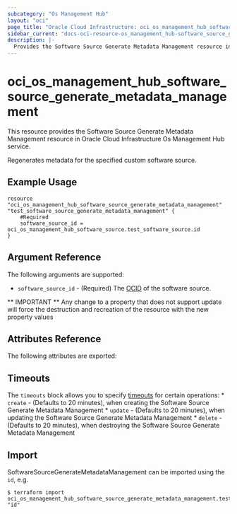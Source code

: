 ```yaml
---
subcategory: "Os Management Hub"
layout: "oci"
page_title: "Oracle Cloud Infrastructure: oci_os_management_hub_software_source_generate_metadata_management"
sidebar_current: "docs-oci-resource-os_management_hub-software_source_generate_metadata_management"
description: |-
  Provides the Software Source Generate Metadata Management resource in Oracle Cloud Infrastructure Os Management Hub service
---
```


# oci_os_management_hub_software_source_generate_metadata_management
This resource provides the Software Source Generate Metadata Management resource in Oracle Cloud Infrastructure Os Management Hub service.

Regenerates metadata for the specified custom software source.

## Example Usage

```hcl
resource "oci_os_management_hub_software_source_generate_metadata_management" "test_software_source_generate_metadata_management" {
	#Required
	software_source_id = oci_os_management_hub_software_source.test_software_source.id
}
```

## Argument Reference

The following arguments are supported:

* `software_source_id` - (Required) The [OCID](https://docs.cloud.oracle.com/iaas/Content/General/Concepts/identifiers.htm) of the software source.


** IMPORTANT **
Any change to a property that does not support update will force the destruction and recreation of the resource with the new property values

## Attributes Reference

The following attributes are exported:


## Timeouts

The `timeouts` block allows you to specify [timeouts](https://registry.terraform.io/providers/oracle/oci/latest/docs/guides/changing_timeouts) for certain operations:
	* `create` - (Defaults to 20 minutes), when creating the Software Source Generate Metadata Management
	* `update` - (Defaults to 20 minutes), when updating the Software Source Generate Metadata Management
	* `delete` - (Defaults to 20 minutes), when destroying the Software Source Generate Metadata Management


## Import

SoftwareSourceGenerateMetadataManagement can be imported using the `id`, e.g.

```
$ terraform import oci_os_management_hub_software_source_generate_metadata_management.test_software_source_generate_metadata_management "id"
```

